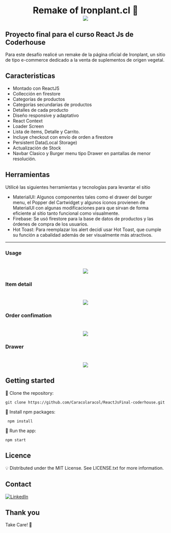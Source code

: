 <h1 align="center"> Remake of Ironplant.cl 🌱
    <br>
    <img src="https://user-images.githubusercontent.com/87249022/200217369-068dad68-8e32-4a4e-be20-75f6f47581c2.png" align="center"></img>
</h1>

## Proyecto final para el curso React Js de Coderhouse

Para este desafío realicé un remake de la página oficial de Ironplant, un sitio de tipo  e-commerce dedicado a la venta de suplementos de origen vegetal. 

## Caracteristicas
- Montado con ReactJS
- Collección en firestore
- Categorías de productos
- Categorías secundarias de productos
- Detalles de cada producto
- Diseño responsive y adaptativo
- React Context
- Loader Screen
- Lista de items, Detalle y Carrito.
- Incluye checkout con envío de orden a firestore
- Persistent Data(Local Storage)
- Actualización de Stock
- Navbar Clasico y Burger menu tipo Drawer en pantallas de menor resolución.

## Herramientas
Utilicé las siguientes herramientas y tecnologías para levantar el sitio
- MaterialUI:
Algunos componentes tales como el drawer del burger menu, el Popper del Cartwidget y algunos íconos provienen de MaterialUI con algunas modificaciones para que sirvan de forma eficiente al sitio tanto funcional como visualmente.
- Firebase: 
Se usó firestore para la base de datos de productos y las órdenes de compra de los usuarios.
- Hot Toast: Para reemplazar los alert decidí usar Hot Toast, que cumple su función a cabalidad además de ser visualmente más atractivos.

___

### Usage
<h1 align="center">
    <img src="https://user-images.githubusercontent.com/87249022/200223646-20f1effa-cbf6-4b32-81c8-1edc0d8b2980.gif" ></img>
</h1>

### Item detail
<h1 align="center">
    <img src="https://user-images.githubusercontent.com/87249022/200223666-c5a7ab0b-4e9d-4a33-a123-9beb99cbdb01.gif" ></img>
</h1>

### Order confimation
<h1 align="center">
    <img src="https://user-images.githubusercontent.com/87249022/200223678-0517da5f-a4b5-4c0b-ba9c-7dccca532c02.gif" ></img>
</h1>

### Drawer
<h1 align="center">
    <img src="https://user-images.githubusercontent.com/87249022/200223685-46f8c79f-f00e-4458-8c6a-d34429663688.gif" ></img>
</h1>

## Getting started
🌱 Clone the repository:
```
git clone https://github.com/Caracolaracol/ReactJsFinal-coderhouse.git
```

🌱 Install npm packages:
```
 npm install
```

🌱 Run the app:
```
npm start
```

## Licence
💡 Distributed under the MIT License. See LICENSE.txt for more information.

## Contact 
<a>[![LinkedIn](https://img.shields.io/badge/linkedin-%230077B5.svg?style=for-the-badge&logo=linkedin&logoColor=white)](https://www.linkedin.com/in/agustin-rojas-c4r4c01/)</a>&nbsp;

## Thank you
Take Care! 💛